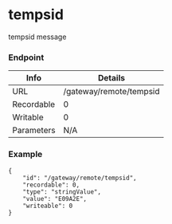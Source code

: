 # tempsid

tempsid message


### Endpoint

| Info  | Details |
| ------------- | ------------- |
| URL   | /gateway/remote/tempsid   |
| Recordable   | 0   |
| Writable   | 0   |
| Parameters  | N/A  |

### Example
```
{
    "id": "/gateway/remote/tempsid",
    "recordable": 0,
    "type": "stringValue",
    "value": "E09A2E",
    "writeable": 0
}
```
